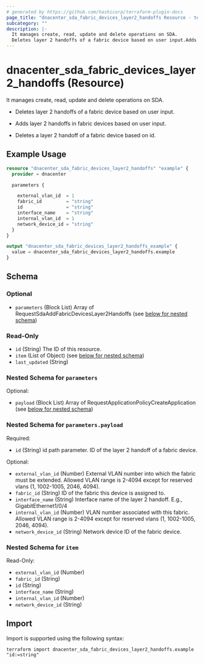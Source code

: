 ```yaml
---
# generated by https://github.com/hashicorp/terraform-plugin-docs
page_title: "dnacenter_sda_fabric_devices_layer2_handoffs Resource - terraform-provider-dnacenter"
subcategory: ""
description: |-
  It manages create, read, update and delete operations on SDA.
  Deletes layer 2 handoffs of a fabric device based on user input.Adds layer 2 handoffs in fabric devices based on user input.Deletes a layer 2 handoff of a fabric device based on id.
---
```


# dnacenter_sda_fabric_devices_layer2_handoffs (Resource)

It manages create, read, update and delete operations on SDA.

- Deletes layer 2 handoffs of a fabric device based on user input.

- Adds layer 2 handoffs in fabric devices based on user input.

- Deletes a layer 2 handoff of a fabric device based on id.

## Example Usage

```terraform
resource "dnacenter_sda_fabric_devices_layer2_handoffs" "example" {
  provider = dnacenter

  parameters {

    external_vlan_id  = 1
    fabric_id         = "string"
    id                = "string"
    interface_name    = "string"
    internal_vlan_id  = 1
    network_device_id = "string"
  }
}

output "dnacenter_sda_fabric_devices_layer2_handoffs_example" {
  value = dnacenter_sda_fabric_devices_layer2_handoffs.example
}
```

<!-- schema generated by tfplugindocs -->
## Schema

### Optional

- `parameters` (Block List) Array of RequestSdaAddFabricDevicesLayer2Handoffs (see [below for nested schema](#nestedblock--parameters))

### Read-Only

- `id` (String) The ID of this resource.
- `item` (List of Object) (see [below for nested schema](#nestedatt--item))
- `last_updated` (String)

<a id="nestedblock--parameters"></a>
### Nested Schema for `parameters`

Optional:

- `payload` (Block List) Array of RequestApplicationPolicyCreateApplication (see [below for nested schema](#nestedblock--parameters--payload))

<a id="nestedblock--parameters--payload"></a>
### Nested Schema for `parameters.payload`

Required:

- `id` (String) id path parameter. ID of the layer 2 handoff of a fabric device.

Optional:

- `external_vlan_id` (Number) External VLAN number into which the fabric must be extended. Allowed VLAN range is 2-4094 except for reserved vlans (1, 1002-1005, 2046, 4094).
- `fabric_id` (String) ID of the fabric this device is assigned to.
- `interface_name` (String) Interface name of the layer 2 handoff. E.g., GigabitEthernet1/0/4
- `internal_vlan_id` (Number) VLAN number associated with this fabric. Allowed VLAN range is 2-4094 except for reserved vlans (1, 1002-1005, 2046, 4094).
- `network_device_id` (String) Network device ID of the fabric device.



<a id="nestedatt--item"></a>
### Nested Schema for `item`

Read-Only:

- `external_vlan_id` (Number)
- `fabric_id` (String)
- `id` (String)
- `interface_name` (String)
- `internal_vlan_id` (Number)
- `network_device_id` (String)

## Import

Import is supported using the following syntax:

```shell
terraform import dnacenter_sda_fabric_devices_layer2_handoffs.example "id:=string"
```
